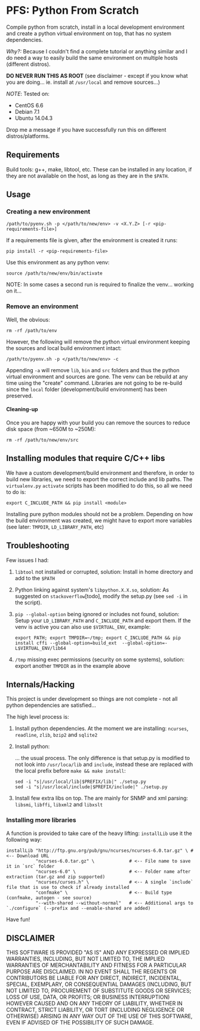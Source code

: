  
# PFS: Python From Scratch #

Compile python from scratch, install in a local development environment and 
create a python virtual environment on top, that has no system dependencies.

_Why?:_ Because I couldn't find a complete tutorial or anything similar and I 
do need a way to easily build the same environment on multiple hosts (different 
distros).

**DO NEVER RUN THIS AS ROOT** (see disclaimer - except if you know what you 
are doing... ie. install at `/usr/local` and remove sources...)

_NOTE_: Tested on:
- CentOS 6.6
- Debian 7.1
- Ubuntu 14.04.3

Drop me a message if you have successfully run this on different distros/platforms.


## Requirements ##

Build tools: g++, make, libtool, etc. These can be installed in any location, if
they are not available on the host, as long as they are in the `$PATH`.

## Usage ##

### Creating a new environment ###

    /path/to/pyenv.sh -p </path/to/new/env> -v <X.Y.Z> [-r <pip-requirements-file>]
    
If a requirements file is given, after the environment is created it runs:

    pip install -r <pip-requirements-file>
    
Use this environment as any python venv:

    source /path/to/new/env/bin/activate
    
NOTE: In some cases a second run is required to finalize the venv... working on
it...
    
### Remove an environment ###

Well, the obvious:

    rm -rf /path/to/env
    
However, the following will remove the python virtual environment keeping the
sources and local build environment intact:

    /path/to/pyenv.sh -p </path/to/new/env> -c
    
Appending `-a` will remove `lib`, `bin` and `src` folders and thus the python
virtual environment and sources are gone. The venv can be rebuild at any time
using the "create" command. Libraries are not going to be re-build since the
`local` folder (development/build environment) has been preserved.

#### Cleaning-up ####

Once you are happy with your build you can remove the sources to reduce disk
space (from ~650M to ~250M):

    rm -rf /path/to/new/env/src


## Installing modules that require C/C++ libs ##

We have a custom development/build environment and therefore, in order to 
build new libraries, we need to export the correct include and lib paths. 
The `virtualenv.py` `activate` scripts has been modified to do this, so 
all we need to do is:

    export C_INCLUDE_PATH && pip install <module>
    
Installing pure python modules should not be a problem. Depending on how 
the build environment was created, we might have to export more variables
(see later: `TMPDIR`, `LD_LIBRARY_PATH`, etc)

## Troubleshooting ##

Few issues I had:

1.  `libtool` not installed or corrupted, solution: Install in home directory 
    and add to the `$PATH`
2.  Python linking against system's `libpython.X.X.so`, solution: As suggested 
    on `stackoverflow`[todo], modify the setup.py (see `sed -i` in the script).
3.  `pip --global-option` being ignored or includes not found, solution: Setup 
    your `LD_LIBRARY_PATH` and `C_INCLUDE_PATH` and export them. If the venv is
    active you can also use `$VIRTUAL_ENV`, example:
     
     ```
     export PATH; export TMPDIR=~/tmp; export C_INCLUDE_PATH && pip install cffi --global-option=build_ext  --global-option=-L$VIRTUAL_ENV/lib64
     ```
4.  `/tmp` missing exec permissions (security on some systems), solution: export
    another `TMPDIR` as in the example above
    

## Internals/Hacking ##

This project is under development so things are not complete - not all python
dependencies are satisfied... 

The high level process is:

1.  Install python dependencies. At the moment we are installing: `ncurses`,
    `readline`, `zlib`, `bzip2` and `sqlite2`
    
2.  Install python:
    
    ... the usual process. The only difference is that setup.py is modified to 
    not look into `/usr/loca/lib` and `include`, instead these are replaced with
    the local prefix before `make && make install`:
    
    ```
    sed -i "s|/usr/local/lib|$PREFIX/lib|" ./setup.py
    sed -i "s|/usr/local/include|$PREFIX/include|" ./setup.py
    ```
    
3.  Install few extra libs on top. The are mainly for SNMP and xml
    parsing: `libsmi`, `libffi`, `libxml2` and `libxslt`
    
### Installing more libraries

A function is provided to take care of the heavy lifting: `installLib` use it
the following way:

    installLib "http://ftp.gnu.org/pub/gnu/ncurses/ncurses-6.0.tar.gz" \ # <-- Download URL
               "ncurses-6.0.tar.gz" \             # <-- File name to save it in `src` folder
               "ncurses-6.0" \                    # <-- Folder name after extraction (tar.gz and zip supported)
               "ncurses/curses.h" \               # <-- A single `include` file that is use to check if already installed
               "confmake" \                       # <-- Build type (confmake, autogen - see source)
               "--with-shared --without-normal"   # <-- Additional args to `./configure` (--prefix and --enable-shared are added)
               
Have fun!

## **DISCLAIMER** ##

THIS SOFTWARE IS PROVIDED "AS IS" AND ANY EXPRESSED OR IMPLIED WARRANTIES, 
INCLUDING, BUT NOT LIMITED TO, THE IMPLIED WARRANTIES OF MERCHANTABILITY AND 
FITNESS FOR A PARTICULAR PURPOSE ARE DISCLAIMED. IN NO EVENT SHALL THE REGENTS 
OR CONTRIBUTORS BE LIABLE FOR ANY DIRECT, INDIRECT, INCIDENTAL, SPECIAL, 
EXEMPLARY, OR CONSEQUENTIAL DAMAGES (INCLUDING, BUT NOT LIMITED TO, PROCUREMENT 
OF SUBSTITUTE GOODS OR SERVICES; LOSS OF USE, DATA, OR PROFITS; OR BUSINESS 
INTERRUPTION) HOWEVER CAUSED AND ON ANY THEORY OF LIABILITY, WHETHER IN 
CONTRACT, STRICT LIABILITY, OR TORT (INCLUDING NEGLIGENCE OR OTHERWISE) ARISING 
IN ANY WAY OUT OF THE USE OF THIS SOFTWARE, EVEN IF ADVISED OF THE POSSIBILITY 
OF SUCH DAMAGE.
